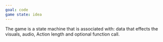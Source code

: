 ```yaml
---
goal: code
game state: idea
---
```

The game is a state machine that is associated with:
data that effects the visuals, audio, Action length and optional function call.

